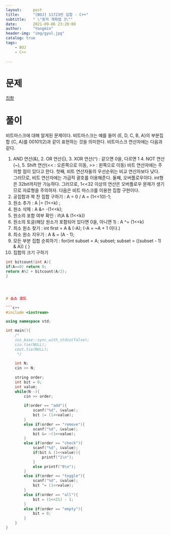 ```yaml
---
layout:     post
title:      "[BOJ] 11723번 집합 - C++"
subtitle:   " \"동적 계획법 3\""
date:       2021-09-06 23:20:00
author:     "Yongmin"
header-img: "img/gyul.jpg"
catalog: true
tags:
    - BOJ
    - C++
  
---
```


# 문제
[집합](https://www.acmicpc.net/problem/11723)

# 풀이

비트마스크에 대해 알게된 문제이다.
비트마스크는 예를 들어 {E, D, C, B, A}의 부분집합 {C, A}를 00101(2)과 같이 표현하는 것을 의미한다.
비트마스크 연산자에는 다음과 같다. 
1. AND 연산(&), 2. OR 연산(|), 3. XOR 연산(^) : 같으면 0을, 다르면 1 4. NOT 연산(~), 5. Shift 연산(<< : 오른쪽으로 이동, >> : 왼쪽으로 이동) 
비트 연산자에는 주의할 점이 있다고 한다. 
첫째, 비트 연산자들의 우선순위는 비교 연산자보다 낮다. 그러므로, 비트 연산자에는 가급적 괄호를 이용해준다. 
둘째, 오버플로우이다. int형은 32bit까지만 가능하다. 그러므로, 1<<32 이상의 연산은 오버플로우 문제가 생기므로 자료형을 주의하자. 
다음은 비트 마스크를 이용한 집합 구현이다. 
1. 공집합과 꽉 찬 집합 구하기 : A = 0 / A = (1<<10)-1; 
2. 원소 추가 : A |= (1<<k) ;
3. 원소 삭제 : A &= -(1<<k); 
4. 원소의 포함 여부 확인 : if(A & (1<<k)) 
5. 원소의 토글(해당 원소가 포함되어 있다면 0을, 아니면 1) : A ^= (1<<k) 
6. 최소 원소 찾기 : int first = A & (-A);    (-A = ~A + 1 이다.)  
7. 최소 원소 지우기 : A & = (A - 1); 
8. 모든 부분 집합 순회하기 : for(int subset = A; subset; subset = ((subset - 1) & A)) { }
9. 집합의 크기 구하기 
```c++
int bitcount(int A){
if(A==0) return 0;
return A%2 + bitcount(A/2);
}




# 소스 코드

```c++
#include <iostream>

using namespace std;

int main(){
    /*
    ios_base::sync_with_stdio(false);
    cin.tie(NULL);
    cout.tie(NULL);
     */
    
    int N;
    cin >> N;
    
    string order;
    int bit = 0;
    int value;
    while(N--){
        cin >> order;
        
        if(order == "add"){
            scanf("%d", &value);
            bit |= (1<<value);
        }
        else if(order == "remove"){
            scanf("%d", &value);
            bit &= ~(1<<value);
        }
        else if(order == "check"){
            scanf("%d", &value);
            if(bit & (1<<value)){
                printf("1\n");
            }
            else printf("0\n");
        }
        else if(order == "toggle"){
            scanf("%d", &value);
            bit ^= (1<<value);
        }
        else if(order == "all"){
            bit = (1<<21) - 1;
        }
        else if(order == "empty"){
            bit = 0;
        }
    }
}
```
